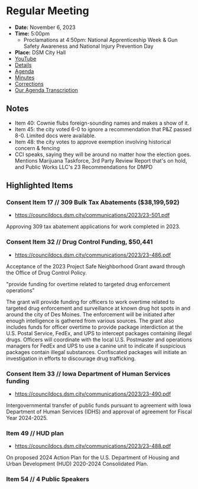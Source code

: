 # Regular Meeting

- **Date:** November 6, 2023
- **Time:** 5:00pm
    - Proclamations at 4:50pm: National Apprenticeship Week & Gun Safety Awareness and National Injury Prevention Day 
- **Place:** DSM City Hall
- [YouTube](https://youtube.com/live/gL4Cyzwp2Iw)
- [Details](https://www.dsm.city/citycouncil_detail_T60_R2523.php)
- [Agenda](https://councildocs.dsm.city/agendas/ag20231106.pdf)
- [Minutes](https://councildocs.dsm.city/minutes/as20231106.pdf)
- [Corrections](https://councildocs.dsm.city/corrections/20231106%20CAP.pdf)
- [Our Agenda Transcription](#/view/agenda~2023~transcription~11-06_RM)

## Notes

- Item 40: Cownie flubs foreign-sounding names and makes a show of it.
- Item 45: the city voted 6-0 to ignore a recommendation that P&Z passed 8-0. Limited docs were available.
- Item 48: the city votes to approve exemption involving historical concern & fencing
- CCI speaks, saying they will be around no matter how the election goes. Mentions Marijuana Taskforce, 3rd Party Review Report that's on hold, and Public Works LLC's 23 Recommendations for DMPD

## Highlighted Items

### Consent Item 17 // 309 Bulk Tax Abatements ($38,199,592)

- https://councildocs.dsm.city/communications/2023/23-501.pdf

Approving 309 tax abatement applications for work completed in 2023.

### Consent Item 32 // Drug Control Funding, $50,441

- https://councildocs.dsm.city/communications/2023/23-486.pdf

Acceptance of the 2023 Project Safe Neighborhood Grant award through the Office of Drug Control Policy. 

"provide funding for overtime related to targeted drug enforcement operations"

The grant will provide funding for officers to work overtime related to targeted drug enforcement and
surveillance at known drug hot spots in and around the city of Des Moines. The enforcement will be
initiated after enough intelligence is gathered from various sources. The grant also includes funds for
officer overtime to provide package interdiction at the U.S. Postal Service, FedEx, and UPS to
intercept packages containing illegal drugs. Officers will coordinate with the local U.S. Postmaster and
operations managers for FedEx and UPS to use a canine unit to indicate if suspicious packages contain
illegal substances. Confiscated packages will initiate an investigation in efforts to discourage drug
trafficking.

### Consent Item 33 // Iowa Department of Human Services funding

- https://councildocs.dsm.city/communications/2023/23-490.pdf

Intergovernmental transfer of public funds pursuant to agreement with Iowa Department of Human Services (IDHS) and approval of agreement for Fiscal Year 2024-2025. 

### Item 49 // HUD plan

- https://councildocs.dsm.city/communications/2023/23-488.pdf

On proposed 2024 Action Plan for the U.S. Department of Housing and Urban Development (HUD) 2020-2024 Consolidated Plan. 

### Item 54 // 4 Public Speakers
